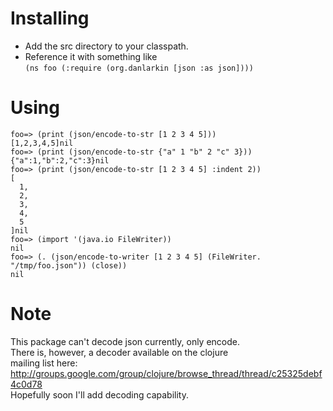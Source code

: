 # Installing #

* Add the src directory to your classpath.
* Reference it with something like  
  `(ns foo (:require (org.danlarkin [json :as json])))`

# Using #

    foo=> (print (json/encode-to-str [1 2 3 4 5]))
    [1,2,3,4,5]nil
    foo=> (print (json/encode-to-str {"a" 1 "b" 2 "c" 3}))
    {"a":1,"b":2,"c":3}nil
    foo=> (print (json/encode-to-str [1 2 3 4 5] :indent 2))
    [
      1,
      2,
      3,
      4,
      5
    ]nil
    foo=> (import '(java.io FileWriter))
    nil
    foo=> (. (json/encode-to-writer [1 2 3 4 5] (FileWriter. "/tmp/foo.json")) (close))
    nil

# Note #

This package can't decode json currently, only encode.  
There is, however, a decoder available on the clojure  
mailing list here:
http://groups.google.com/group/clojure/browse_thread/thread/c25325debf4c0d78  
Hopefully soon I'll add decoding capability.